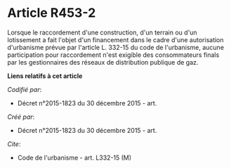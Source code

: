 # Article R453-2

Lorsque le raccordement d'une construction, d'un terrain ou d'un lotissement a fait l'objet d'un financement dans le cadre
d'une autorisation d'urbanisme prévue par l'article L. 332-15 du code de l'urbanisme, aucune participation pour raccordement
n'est exigible des consommateurs finals par les gestionnaires des réseaux de distribution publique de gaz.

**Liens relatifs à cet article**

_Codifié par_:

  - Décret n°2015-1823 du 30 décembre 2015 - art.

_Créé par_:

  - Décret n°2015-1823 du 30 décembre 2015 - art.

_Cite_:

  - Code de l'urbanisme - art. L332-15 (M)
